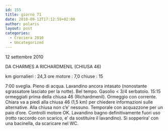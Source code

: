 ```yaml
---
id: 155
title: giorno 71
date: 2010-09-12T17:12:59+02:00
author: polaris
layout: post
categories:
  - Crociera 2010
  - Uncategorized
---
```

12 settembre 2010

DA CHARMES A RICHARDMENIL (CHIUSA 46)

km giornalieri : 24,3
ore motore : 7,0
chiuse : 15

7:00 sveglia. Pieno di acqua. Lavandino ancora intasato (nonostante sgrassatore lasciato per la notte). Bel tempo.
Gasolio < 3/4 serbatoio.
15:15 ormeggiati prima della chiusa 46 (Richardmenil). Ormeggio con corrente.
Chiara va a piedi alla chiusa 46 (1,5 km) per chiedere informazioni sulle alternative. Alla chiusa non c’e’ nessuno.
Temporale con acquazzone per un paio d’ore.
Controlli motore OK. Lavandino bagno definitivamente fuori uso (rotto raccordo con scarico, e’ da sostituire il lavandino).
Si sopperira’ con una bacinella, da scaricare nel WC.
